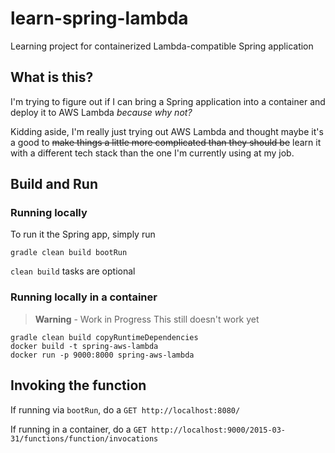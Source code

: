 # learn-spring-lambda
Learning project for containerized Lambda-compatible Spring application 

## What is this?
I'm trying to figure out if I can bring a Spring application into a container and deploy it to AWS Lambda
_because why not?_

Kidding aside, I'm really just trying out AWS Lambda and thought maybe it's a good to ~~make things a little more complicated than they should be~~ learn it with a different tech stack than the one I'm currently using at my job.

## Build and Run
### Running locally
To run it the Spring app, simply run
```
gradle clean build bootRun
```
`clean build` tasks are optional

### Running locally in a container
> **Warning** - Work in Progress
> This still doesn't work yet

```
gradle clean build copyRuntimeDependencies
docker build -t spring-aws-lambda
docker run -p 9000:8000 spring-aws-lambda
```

## Invoking the function
If running via `bootRun`, do a `GET http://localhost:8080/`

If running in a container, do a `GET http://localhost:9000/2015-03-31/functions/function/invocations`
